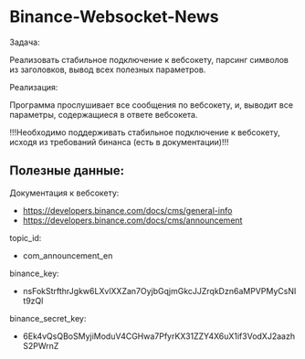 # Binance-Websocket-News
Задача:

Реализовать стабильное подключение к вебсокету, парсинг символов из заголовков, вывод всех полезных параметров.

Реализация:

Программа прослушивает все сообщения по вебсокету, и, выводит все параметры, содержащиеся в ответе вебсокета.

!!!Необходимо поддерживать стабильное подключение к вебсокету, исходя из требований бинанса (есть в документации)!!!

## Полезные данные:

Документация к вебсокету:
* https://developers.binance.com/docs/cms/general-info
* https://developers.binance.com/docs/cms/announcement

topic_id: 
* com_announcement_en

binance_key: 
* nsFokStrfthrJgkw6LXvlXXZan7OyjbGqjmGkcJJZrqkDzn6aMPVPMyCsNIt9zQl

binance_secret_key:
* 6Ek4vQsQBoSMyjiModuV4CGHwa7PfyrKX31ZZY4X6uX1if3VodXJ2aazhS2PWrnZ
